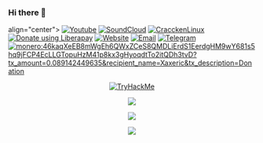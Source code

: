 ### Hi there 👋

<p> align="center">
    <a href="https://www.youtube.com/channel/UCEyHU0-J_XGDFEx0xC2TE-A" target="_blank"><img src="https://img.shields.io/badge/YouTube-FF0000?style=for-the-badge&logo=youtube&logoColor=white" alt="Youtube"></a>
    <a href="https://soundcloud.com/xaxeric" target="_blank"><img src="https://img.shields.io/badge/SoundCloud-FF3300?style=for-the-badge&logo=soundcloud&logoColor=white" alt="SoundCloud"></a>
    <a href="https://github.com/Craccken/craccken-linux" target="_blank"><img src="https://img.shields.io/badge/Linux-FCC624?style=for-the-badge&logo=linux&logoColor=black" alt="CracckenLinux"></a>
    <a href="https://liberapay.com/Xaxeric" target="_blank"><img alt="Donate using Liberapay" src="https://img.shields.io/badge/Liberapay-F6C915?style=for-the-badge&logo=liberapay&logoColor=black"></a>
    <a href="https://xaxeric.github.io" target="_blank"><img alt="Website" src="https://img.shields.io/badge/website-000000?style=for-the-badge&logo=About.me&logoColor=white"></a> 
    <a href="mailto:xaxeric.dev@gmail.com"><img alt="Email" src="https://img.shields.io/badge/Gmail-D14836?style=for-the-badge&logo=gmail&logoColor=white"></a>
    <a href="https://t.me/Xaxeric"><img alt="Telegram" src="https://img.shields.io/badge/Telegram-2CA5E0?style=for-the-badge&logo=telegram&logoColor=white"></a>
    <a href="https://xaxeric.github.io/donate/"><img alt="monero:46kaqXeEB8mWgEh6QWxZCeS8QMDLiErdS1EerdgHM9wY681s5hq9jFCP4EcLLGTopuHzM41p8kx3gHyoqdtTo2itQDh3tvD?tx_amount=0.089142449635&recipient_name=Xaxeric&tx_description=Donation" src="https://img.shields.io/badge/monero-FF6600?style=for-the-badge&logo=monero&logoColor=white"></a>
</p>

<p align="center">
    <a href="https://tryhackme.com/p/Xaxeric" target="_blank"><img src="https://tryhackme-badges.s3.amazonaws.com/Xaxeric.png?0x5" alt="TryHackMe"></a>
</p>

<p align="center">
    <img src="https://github-readme-stats.vercel.app/api/top-langs/?username=Xaxeric&langs_count=8&theme=github_dark&layout=compact&hide_border=true">
</p>

<p align="center">
    <img src="https://github-readme-stats.vercel.app/api?username=Xaxeric&show_icons=true&theme=github_dark&hide_border=true">
</p>

<p align="center">
    <img src="https://github-readme-streak-stats.herokuapp.com?user=Xaxeric&theme=github-dark-blue&hide_border=true&date_format=%5BY%20%5DM%20j">
</p>
